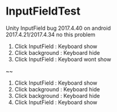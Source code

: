 # InputFieldTest
Unity InputField bug 2017.4.40 on android  
2017.4.21/2017.4.34 no this problem


1. Click InputField : Keyboard show
2. Click background : Keyboard hide
3. Click InputField : Keyboard wont show


~~
1. Click InputField : Keyboard show
2. Click background : Keyboard hide
3. Click background : Keyboard hide
3. Click InputField : Keyboard show
